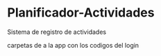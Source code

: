 # Planificador-Actividades
Sistema de registro de actividades

carpetas de a la app con los codigos del login 
